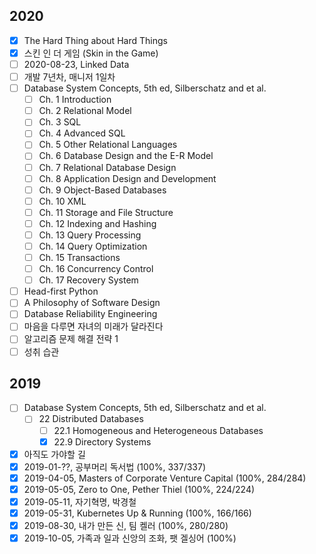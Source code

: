 ## 2020
* [x] The Hard Thing about Hard Things
* [x] 스킨 인 더 게임 (Skin in the Game)
* [ ] 2020-08-23, Linked Data
* [ ] 개발 7년차, 매니저 1일차
* [ ] Database System Concepts, 5th ed, Silberschatz and et al.
  * [ ] Ch. 1 Introduction
  * [ ] Ch. 2 Relational Model
  * [ ] Ch. 3 SQL
  * [ ] Ch. 4 Advanced SQL
  * [ ] Ch. 5 Other Relational Languages
  * [ ] Ch. 6 Database Design and the E-R Model
  * [ ] Ch. 7 Relational Database Design
  * [ ] Ch. 8 Application Design and Development
  * [ ] Ch. 9 Object-Based Databases
  * [ ] Ch. 10 XML
  * [ ] Ch. 11 Storage and File Structure
  * [ ] Ch. 12 Indexing and Hashing
  * [ ] Ch. 13 Query Processing
  * [ ] Ch. 14 Query Optimization
  * [ ] Ch. 15 Transactions
  * [ ] Ch. 16 Concurrency Control
  * [ ] Ch. 17 Recovery System
* [ ] Head-first Python
* [ ] A Philosophy of Software Design
* [ ] Database Reliability Engineering
* [ ] 마음을 다루면 자녀의 미래가 달라진다
* [ ] 알고리즘 문제 해결 전략 1
* [ ] 성취 습관

## 2019

* [ ] Database System Concepts, 5th ed, Silberschatz and et al.
  * [ ] 22 Distributed Databases
    * [ ] 22.1 Homogeneous and Heterogeneous Databases
    * [x] 22.9 Directory Systems
* [x] 아직도 가야할 길
* [x] 2019-01-??, 공부머리 독서법 (100%, 337/337)
* [x] 2019-04-05, Masters of Corporate Venture Capital (100%, 284/284)
* [x] 2019-05-05, Zero to One, Pether Thiel (100%, 224/224)
* [x] 2019-05-11, 자기혁명, 박경철 
* [x] 2019-05-31, Kubernetes Up & Running (100%, 166/166)
* [x] 2019-08-30, 내가 만든 신, 팀 켈러 (100%, 280/280)
* [x] 2019-10-05, 가족과 일과 신앙의 조화, 팻 겔싱어 (100%)
